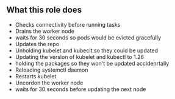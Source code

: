 ## What this role does
* Checks connectivity before running tasks
* Drains the worker node
* waits for 30 seconds so pods would be evicted gracefully
* Updates the repo
* Unholding kubelet and kubeclt so they could be updated
* Updating the version of kubelet and kubectl to 1.26
* holding the packages so they won't be updated accidenrtally
* Reloading systemctl daemon
* Restarts kubelet
* Uncordon the worker node
* waits for 30 seconds before updating the next node
